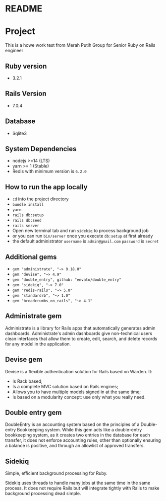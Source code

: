 # README
# Project
This is a howe work test from Merah Putih Group for Senior Ruby on Rails engineer
## Ruby version
- 3.2.1

## Rails Version
- 7.0.4

## Database
- Sqlite3

## System Dependencies
- nodejs >=14 (LTS)
- yarn >= 1 (Stable)
- Redis with minimum version is `6.2.0`

## How to run the app locally
- `cd` into the project directory
- `bundle install`
- `yarn`
- `rails db:setup`
- `rails db:seed`
- `rails server`
-  Open new terminal tab and run `sidekiq` to process background job
- or you can run `bin/server` once you execute `db:setup` at first already
- the default administrator `username` is `admin@gmail.com` `password` is `secret`

## Additional gems
- `gem "administrate", "~> 0.18.0"`
- `gem "devise", "~> 4.9"`
- `gem "double_entry", github: "envato/double_entry"`
- `gem "sidekiq", "~> 7.0"`
- `gem "redis-rails", "~> 5.0"`
- `gem "standardrb", "~> 1.0"`
- `gem "breadcrumbs_on_rails", "~> 4.1"`

## Administrate gem
Administrate is a library for Rails apps that automatically generates admin dashboards. Administrate's admin dashboards give non-technical users clean interfaces that allow them to create, edit, search, and delete records for any model in the application.


## Devise gem
Devise is a flexible authentication solution for Rails based on Warden. It:

- Is Rack based;
- Is a complete MVC solution based on Rails engines;
- Allows you to have multiple models signed in at the same time;
- Is based on a modularity concept: use only what you really need.

## Double entry gem
DoubleEntry is an accounting system based on the principles of a Double-entry Bookkeeping system. While this gem acts like a double-entry bookkeeping system, as it creates two entries in the database for each transfer, it does not enforce accounting rules, other than optionally ensuring a balance is positive, and through an allowlist of approved transfers.

## Sidekiq
Simple, efficient background processing for Ruby.

Sidekiq uses threads to handle many jobs at the same time in the same process. It does not require Rails but will integrate tightly with Rails to make background processing dead simple.
